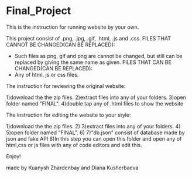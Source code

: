 # Final_Project

This is the instruction for running website by your own.

This project consist of .png, .jpg, .gif, .html, .js and .css. 
FILES THAT CANNOT BE CHANGED(CAN BE REPLACED):
- Such files as png, gif and png are cannot be changed, but still can be replaced by giving the same name as given.
FILES THAT CAN BE CHANGED(CAN BE REPLACED):
- Any of html, js or css files.

 The instruction for reviewing the original website: 
 
1)download the the zip files.
2)extract files into any of your folders.
3)open folder named "FINAL".
4)double tap any of .html files to show the website

The instruction for editing the website to your style:

1)download the the zip files.
2)
3)extract files into any of your folders.
4)
5)open folder named "FINAL".
6)
7)"db.json" consist of database made by json and fake API
8)In this step you can open this folder and open any of html,css or js files with any of code editors and edit this.

Enjoy!

made by Kuanysh Zhardenbay and Diana Kusherbaeva 
